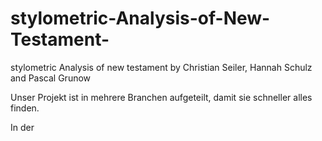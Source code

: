 # stylometric-Analysis-of-New-Testament-
stylometric Analysis of new testament by Christian Seiler, Hannah Schulz and Pascal Grunow

Unser Projekt ist in mehrere Branchen aufgeteilt, damit sie schneller alles finden. 

In der
